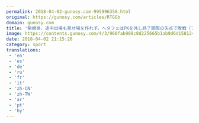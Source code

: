 ```yaml
---
permalink: 2018-04-02-gunosy.com-995996358.html
original: https://gunosy.com/articles/RTGGb
domain: gunosy.com
title: '柴崎岳、途中出場も見せ場を作れず。ヘタフェはPKを外し終了間際の失点で敗戦（フットボールチャンネル） - グノシー'
image: https://contents.gunosy.com/4/3/960fab908c8d225665b1ab9d6d158124_content.jpg
date: 2018-04-02 21:15:20
category: sport
translations: 
 - 'en'
 - 'es'
 - 'de'
 - 'ru'
 - 'fr'
 - 'it'
 - 'zh-CN'
 - 'zh-TW'
 - 'ar'
 - 'pt'
 - 'hy'
---
```


